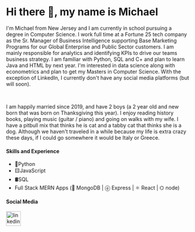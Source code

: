 <h1>Hi there 👋, my name is Michael</h1>
<p>I'm Michael from New Jersey and I am currently in school pursuing a degree in Computer Science. I work full time at a Fortune 25 tech company as the Sr. Manager of Business Intelligence supporting Base Marketing Programs for our Global Enterprise and Public Sector customers. I am mainly responsible for analytics and identifying KPIs to drive our teams business strategy. I am familiar with Python, SQL and C+ and plan to learn Java and HTML by next year. I'm interested in data science along with econometrics and plan to get my Masters in Computer Science.  With the exception of LinkedIn, I currently don't have any social media platforms (but will soon). </p>
<br>
<p>I am happily married since 2019, and have 2 boys (a 2 year old and new born that was born on Thanksgiving this year). I enjoy reading history books, playing music (guitar / piano) and going on walks with my wife. I have a pitbull mix that thinks he is cat and a tabby cat that thinks she is a dog. Although we haven't traveled in a while because my life is extra crazy these days, if I could go somewhere it would be Italy or Greece. </p>

<h4>Skills and Experience</h4>
<ul>
  <li>🐍Python</li>
  <li>🟨JavaScript</li>
  <li>🛢️SQL</li>
  <li>Full Stack MERN Apps (🍃 MongoDB | ⓔ Express | ⚛️ React | ⌬ node)</li>
</ul>

<h4>Social Media</h4>
<img src='(https://www.linkedin.com/in/www.linkedin.com/in/msantora908/' alt='linkedin' height='40'>
